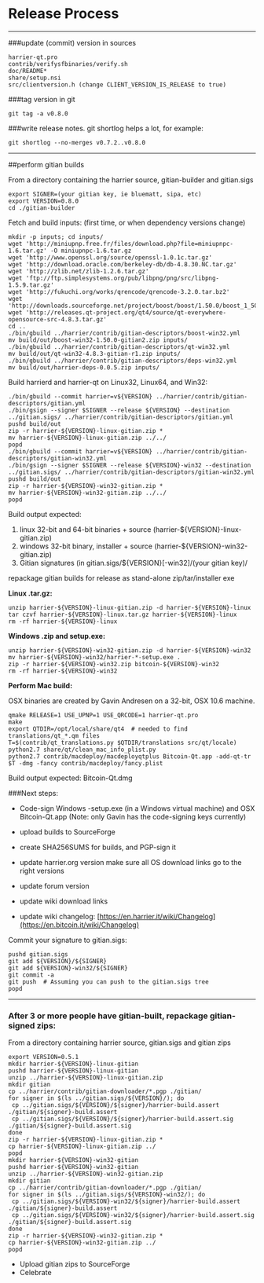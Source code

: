 Release Process
====================

* * *

###update (commit) version in sources


	harrier-qt.pro
	contrib/verifysfbinaries/verify.sh
	doc/README*
	share/setup.nsi
	src/clientversion.h (change CLIENT_VERSION_IS_RELEASE to true)

###tag version in git

	git tag -a v0.8.0

###write release notes. git shortlog helps a lot, for example:

	git shortlog --no-merges v0.7.2..v0.8.0

* * *

##perform gitian builds

 From a directory containing the harrier source, gitian-builder and gitian.sigs
  
	export SIGNER=(your gitian key, ie bluematt, sipa, etc)
	export VERSION=0.8.0
	cd ./gitian-builder

 Fetch and build inputs: (first time, or when dependency versions change)

	mkdir -p inputs; cd inputs/
	wget 'http://miniupnp.free.fr/files/download.php?file=miniupnpc-1.6.tar.gz' -O miniupnpc-1.6.tar.gz
	wget 'http://www.openssl.org/source/openssl-1.0.1c.tar.gz'
	wget 'http://download.oracle.com/berkeley-db/db-4.8.30.NC.tar.gz'
	wget 'http://zlib.net/zlib-1.2.6.tar.gz'
	wget 'ftp://ftp.simplesystems.org/pub/libpng/png/src/libpng-1.5.9.tar.gz'
	wget 'http://fukuchi.org/works/qrencode/qrencode-3.2.0.tar.bz2'
	wget 'http://downloads.sourceforge.net/project/boost/boost/1.50.0/boost_1_50_0.tar.bz2'
	wget 'http://releases.qt-project.org/qt4/source/qt-everywhere-opensource-src-4.8.3.tar.gz'
	cd ..
	./bin/gbuild ../harrier/contrib/gitian-descriptors/boost-win32.yml
	mv build/out/boost-win32-1.50.0-gitian2.zip inputs/
	./bin/gbuild ../harrier/contrib/gitian-descriptors/qt-win32.yml
	mv build/out/qt-win32-4.8.3-gitian-r1.zip inputs/
	./bin/gbuild ../harrier/contrib/gitian-descriptors/deps-win32.yml
	mv build/out/harrier-deps-0.0.5.zip inputs/

 Build harrierd and harrier-qt on Linux32, Linux64, and Win32:
  
	./bin/gbuild --commit harrier=v${VERSION} ../harrier/contrib/gitian-descriptors/gitian.yml
	./bin/gsign --signer $SIGNER --release ${VERSION} --destination ../gitian.sigs/ ../harrier/contrib/gitian-descriptors/gitian.yml
	pushd build/out
	zip -r harrier-${VERSION}-linux-gitian.zip *
	mv harrier-${VERSION}-linux-gitian.zip ../../
	popd
	./bin/gbuild --commit harrier=v${VERSION} ../harrier/contrib/gitian-descriptors/gitian-win32.yml
	./bin/gsign --signer $SIGNER --release ${VERSION}-win32 --destination ../gitian.sigs/ ../harrier/contrib/gitian-descriptors/gitian-win32.yml
	pushd build/out
	zip -r harrier-${VERSION}-win32-gitian.zip *
	mv harrier-${VERSION}-win32-gitian.zip ../../
	popd

  Build output expected:

  1. linux 32-bit and 64-bit binaries + source (harrier-${VERSION}-linux-gitian.zip)
  2. windows 32-bit binary, installer + source (harrier-${VERSION}-win32-gitian.zip)
  3. Gitian signatures (in gitian.sigs/${VERSION}[-win32]/(your gitian key)/

repackage gitian builds for release as stand-alone zip/tar/installer exe

**Linux .tar.gz:**

	unzip harrier-${VERSION}-linux-gitian.zip -d harrier-${VERSION}-linux
	tar czvf harrier-${VERSION}-linux.tar.gz harrier-${VERSION}-linux
	rm -rf harrier-${VERSION}-linux

**Windows .zip and setup.exe:**

	unzip harrier-${VERSION}-win32-gitian.zip -d harrier-${VERSION}-win32
	mv harrier-${VERSION}-win32/harrier-*-setup.exe .
	zip -r harrier-${VERSION}-win32.zip bitcoin-${VERSION}-win32
	rm -rf harrier-${VERSION}-win32

**Perform Mac build:**

  OSX binaries are created by Gavin Andresen on a 32-bit, OSX 10.6 machine.

	qmake RELEASE=1 USE_UPNP=1 USE_QRCODE=1 harrier-qt.pro
	make
	export QTDIR=/opt/local/share/qt4  # needed to find translations/qt_*.qm files
	T=$(contrib/qt_translations.py $QTDIR/translations src/qt/locale)
	python2.7 share/qt/clean_mac_info_plist.py
	python2.7 contrib/macdeploy/macdeployqtplus Bitcoin-Qt.app -add-qt-tr $T -dmg -fancy contrib/macdeploy/fancy.plist

 Build output expected: Bitcoin-Qt.dmg

###Next steps:

* Code-sign Windows -setup.exe (in a Windows virtual machine) and
  OSX Bitcoin-Qt.app (Note: only Gavin has the code-signing keys currently)

* upload builds to SourceForge

* create SHA256SUMS for builds, and PGP-sign it

* update harrier.org version
  make sure all OS download links go to the right versions

* update forum version

* update wiki download links

* update wiki changelog: [https://en.harrier.it/wiki/Changelog](https://en.bitcoin.it/wiki/Changelog)

Commit your signature to gitian.sigs:

	pushd gitian.sigs
	git add ${VERSION}/${SIGNER}
	git add ${VERSION}-win32/${SIGNER}
	git commit -a
	git push  # Assuming you can push to the gitian.sigs tree
	popd

-------------------------------------------------------------------------

### After 3 or more people have gitian-built, repackage gitian-signed zips:

From a directory containing harrier source, gitian.sigs and gitian zips

	export VERSION=0.5.1
	mkdir harrier-${VERSION}-linux-gitian
	pushd harrier-${VERSION}-linux-gitian
	unzip ../harrier-${VERSION}-linux-gitian.zip
	mkdir gitian
	cp ../harrier/contrib/gitian-downloader/*.pgp ./gitian/
	for signer in $(ls ../gitian.sigs/${VERSION}/); do
	 cp ../gitian.sigs/${VERSION}/${signer}/harrier-build.assert ./gitian/${signer}-build.assert
	 cp ../gitian.sigs/${VERSION}/${signer}/harrier-build.assert.sig ./gitian/${signer}-build.assert.sig
	done
	zip -r harrier-${VERSION}-linux-gitian.zip *
	cp harrier-${VERSION}-linux-gitian.zip ../
	popd
	mkdir harrier-${VERSION}-win32-gitian
	pushd harrier-${VERSION}-win32-gitian
	unzip ../harrier-${VERSION}-win32-gitian.zip
	mkdir gitian
	cp ../harrier/contrib/gitian-downloader/*.pgp ./gitian/
	for signer in $(ls ../gitian.sigs/${VERSION}-win32/); do
	 cp ../gitian.sigs/${VERSION}-win32/${signer}/harrier-build.assert ./gitian/${signer}-build.assert
	 cp ../gitian.sigs/${VERSION}-win32/${signer}/harrier-build.assert.sig ./gitian/${signer}-build.assert.sig
	done
	zip -r harrier-${VERSION}-win32-gitian.zip *
	cp harrier-${VERSION}-win32-gitian.zip ../
	popd

- Upload gitian zips to SourceForge
- Celebrate 
